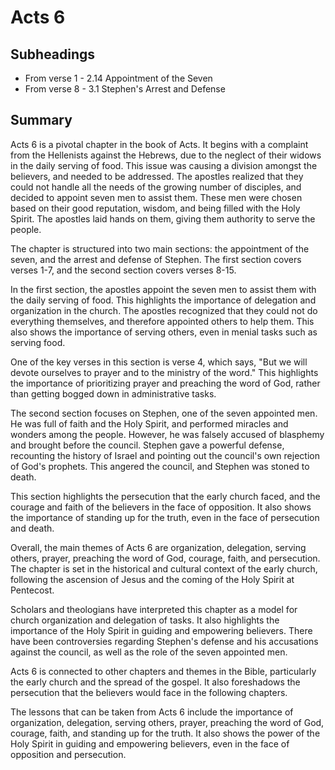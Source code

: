 # Acts 6

## Subheadings

* From verse 1 - 2.14 Appointment of the Seven
* From verse 8 - 3.1 Stephen's Arrest and Defense

## Summary

Acts 6 is a pivotal chapter in the book of Acts. It begins with a complaint from the Hellenists against the Hebrews, due to the neglect of their widows in the daily serving of food. This issue was causing a division amongst the believers, and needed to be addressed. The apostles realized that they could not handle all the needs of the growing number of disciples, and decided to appoint seven men to assist them. These men were chosen based on their good reputation, wisdom, and being filled with the Holy Spirit. The apostles laid hands on them, giving them authority to serve the people.

The chapter is structured into two main sections: the appointment of the seven, and the arrest and defense of Stephen. The first section covers verses 1-7, and the second section covers verses 8-15.

In the first section, the apostles appoint the seven men to assist them with the daily serving of food. This highlights the importance of delegation and organization in the church. The apostles recognized that they could not do everything themselves, and therefore appointed others to help them. This also shows the importance of serving others, even in menial tasks such as serving food.

One of the key verses in this section is verse 4, which says, "But we will devote ourselves to prayer and to the ministry of the word." This highlights the importance of prioritizing prayer and preaching the word of God, rather than getting bogged down in administrative tasks.

The second section focuses on Stephen, one of the seven appointed men. He was full of faith and the Holy Spirit, and performed miracles and wonders among the people. However, he was falsely accused of blasphemy and brought before the council. Stephen gave a powerful defense, recounting the history of Israel and pointing out the council's own rejection of God's prophets. This angered the council, and Stephen was stoned to death.

This section highlights the persecution that the early church faced, and the courage and faith of the believers in the face of opposition. It also shows the importance of standing up for the truth, even in the face of persecution and death.

Overall, the main themes of Acts 6 are organization, delegation, serving others, prayer, preaching the word of God, courage, faith, and persecution. The chapter is set in the historical and cultural context of the early church, following the ascension of Jesus and the coming of the Holy Spirit at Pentecost. 

Scholars and theologians have interpreted this chapter as a model for church organization and delegation of tasks. It also highlights the importance of the Holy Spirit in guiding and empowering believers. There have been controversies regarding Stephen's defense and his accusations against the council, as well as the role of the seven appointed men. 

Acts 6 is connected to other chapters and themes in the Bible, particularly the early church and the spread of the gospel. It also foreshadows the persecution that the believers would face in the following chapters.

The lessons that can be taken from Acts 6 include the importance of organization, delegation, serving others, prayer, preaching the word of God, courage, faith, and standing up for the truth. It also shows the power of the Holy Spirit in guiding and empowering believers, even in the face of opposition and persecution.